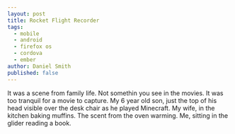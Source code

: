 ```yaml
---
layout: post
title: Rocket Flight Recorder
tags:
  - mobile
  - android
  - firefox os
  - cordova
  - ember
author: Daniel Smith
published: false
---
```


It was a scene from family life. Not somethin you see in the movies. It was too tranquil for a movie to capture. My 6 year old son, just the top of his head visible over the desk chair as he played Minecraft. My wife, in the kitchen baking muffins. The scent from the oven warming. Me, sitting in the glider reading a book.